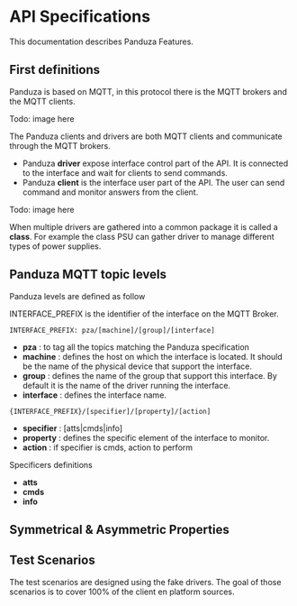 # API Specifications

This documentation describes Panduza Features.

## First definitions

Panduza is based on MQTT, in this protocol there is the MQTT brokers and the MQTT clients.

Todo: image here

The Panduza clients and drivers are both MQTT clients and communicate through the MQTT brokers.

- Panduza **driver** expose interface control part of the API. It is connected to the interface and wait for clients to send commands.
- Panduza **client** is the interface user part of the API. The user can send command and monitor answers from the client.

Todo: image here

When multiple drivers are gathered into a common package it is called a **class**.
For example the class PSU can gather driver to manage different types of power supplies.

## Panduza MQTT topic levels

Panduza levels are defined as follow

INTERFACE_PREFIX is the identifier of the interface on the MQTT Broker.

```
INTERFACE_PREFIX: pza/[machine]/[group]/[interface]
```

- **pza**       : to tag all the topics matching the Panduza specification
- **machine**   : defines the host on which the interface is located. It should be the name of the physical device that support the interface.
- **group**     : defines the name of the group that support this interface. By default it is the name of the driver running the interface.
- **interface** : defines the interface name.

```
{INTERFACE_PREFIX}/[specifier]/[property]/[action]
```

- **specifier** : [atts|cmds|info]
- **property**  : defines the specific element of the interface to monitor.
- **action**    : if specifier is cmds, action to perform

Specificers definitions

- **atts**
- **cmds**
- **info**


## Symmetrical & Asymmetric Properties

<!--
Work here on general concept behind cmds and atts




Some attributes are defined as Symmetrical

The Specificers

| Topic                                   | QOS   | Retain   |
| :-------------------------------------- | :---: | :------: |
| {INTERFACE_PREFIX}/cmds/state/set       | 0     | false    |
| {INTERFACE_PREFIX}/atts/state           | 0     | true     |
-->


## Test Scenarios

The test scenarios are designed using the fake drivers. The goal of those scenarios is to cover 100% of the client en platform sources.
